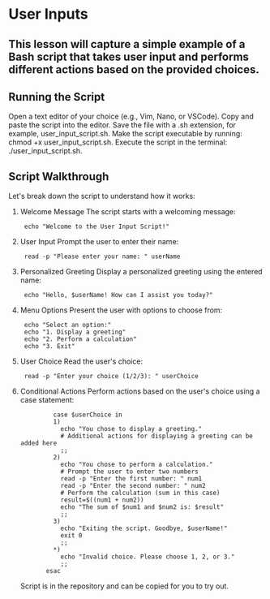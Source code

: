 # User Inputs

## This lesson will capture a simple example of a Bash script that takes user input and performs different actions based on the provided choices.

## Running the Script

Open a text editor of your choice (e.g., Vim, Nano, or VSCode).
Copy and paste the script into the editor.
Save the file with a .sh extension, for example, user_input_script.sh.
Make the script executable by running: chmod +x user_input_script.sh.
Execute the script in the terminal: ./user_input_script.sh.

## Script Walkthrough
Let's break down the script to understand how it works:

1. Welcome Message
The script starts with a welcoming message:

        echo "Welcome to the User Input Script!"
   
2. User Input
Prompt the user to enter their name:

        read -p "Please enter your name: " userName

3. Personalized Greeting
Display a personalized greeting using the entered name:

        echo "Hello, $userName! How can I assist you today?"
   
4. Menu Options
Present the user with options to choose from:

        echo "Select an option:"
        echo "1. Display a greeting"
        echo "2. Perform a calculation"
        echo "3. Exit"
   
5. User Choice
Read the user's choice:

        read -p "Enter your choice (1/2/3): " userChoice
   
6. Conditional Actions
Perform actions based on the user's choice using a case statement:

                case $userChoice in
                1)
                  echo "You chose to display a greeting."
                  # Additional actions for displaying a greeting can be added here
                  ;;
                2)
                  echo "You chose to perform a calculation."
                  # Prompt the user to enter two numbers
                  read -p "Enter the first number: " num1
                  read -p "Enter the second number: " num2
                  # Perform the calculation (sum in this case)
                  result=$((num1 + num2))
                  echo "The sum of $num1 and $num2 is: $result"
                  ;;
                3)
                  echo "Exiting the script. Goodbye, $userName!"
                  exit 0
                  ;;
                *)
                  echo "Invalid choice. Please choose 1, 2, or 3."
                  ;;
              esac

   Script is in the repository and can be copied for you to try out. 
